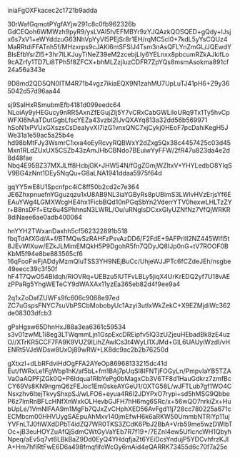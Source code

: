 iniaFgOXFkacec2c1721b9adda

30rWafGqmotPYgfAYjw291c8c0fb962326b
GdCEQoh6WMWzh9pyR9/ysLVAI5h/EFMBYr9zYJQAzkQOSQED+gQdy+lJsjx6s7xV1+eWYddzuG63NhVpYyVI5PEjSr8r1EH/rqMC5cl0+7kdL5yYsCQUz4MaRRtdiFFATnh5f/MHzxrps9cJAKl6mSFSIJ4Tsm3nAsQFLYnZmGL/JQEwdYBIsEfbYsrZI5+3hr7lLKJuyTiNeZ39eM2zcebjLIy6YELnxx8pbcumRZkAJkifLo9cAZrfy1TD7Li8TPh5f8ZFCX+bhMLZzjluzCDFR7ZpYQs8msmAsokma891cf24a56a343e

9D8md2QD5QN0ITM4R71b4vgz7ikiaEQX9N1zahMU7UpLuTJ41pH6+Z9y365042d57d96aa44

sj9SaIHxRSmubmEfb4181d099eedc64
NLoiAy9yHEGucy9nRR5AxnZfEGujZIj5Y7vCRxCabGWLiIoURq9Tx1Ty5hvCpWFXI6hAaTDutGgbLfscYEZa43vzbl2IJvQXAYq813a32dd56b569971
hSoN1xPVUxGXszsCsDeaIyvXI7izG1vnxQNC7xjCykj0HEoF7pcDahiKegH5JWe31a1e59ac5a25b4e
hd98bMtFJy3WsmrC1xxa4oEyRcvyRQBWxY2dZxg5Qx38c4457425c03d45
Mxn1RLdZUxUX5CSZb43zAmJHbCBNdo7BEuiwYyFFW/2fR47u823da4e2d8d48fae
Nbq4E95BZ37MXJLff8HcbjGK+JHW54N/fGgZGmjWZltxV+YHYLedbO8YIqSV9BG4zNnt1DEy5NqQu+G8aLNA1941ddaa5975f64d

gqYY5wE8U1Spcnfpc4iC8ff50b2cd2c7e364
JE6ZhxpnuefnYGguzqzu1xU8AB9NL3iaYGByRs8pUBimS3LWIvHVzErjsYf6EEAuYWg4LGMXWcgHE4hx1FicbBQd10nPGqSbYn2VderrYTV0hexwLHLTzZYr+B8nsDFf+Etz6u4SPhhnsN3LWRL/Ou/uRNglsDCxxGlyUZNfNz7VfQjWRKR8diNaee6ae0adb400064

hnYYH2TWxanDaxhh5cf562322891b518
fbqTdAfXGd/A+f/BTMQwSzRAHFzPsvAzDD6/F2FdE+9AFPrlIl2NZ445Wlfl5t8JEvWIXuw/EZkJLMimEMQkH5P9DgohR5fn7QDyJQ8IJp0nG+tV7ROOF0BKbM5f94e8be883565cf6
16qFooFwFjADdyMzmQluTSS3YH9NEjBuCc/UhjeWJJPTc6fCZdeJEh/nsgbe49eecc39c3f50f
hF4T7QwO54BIdqh/RiOVRq+UEBzu5IUTFvLBLy5jiqX4UrKrEDQ2yf7U18vAEzPPaRg5YhgWETeCY9dWAXAx11yzEa365eb82d4f9ee9a4

2q1xZoDafZUWFs9fc606c9068e97ed
ZC7uGspsFNYC7suVbPSCbMobobyUc1Azyi3utIxWkZekC+X9EZMjdiWc362de08303dfcb3

gPsHgsw65DhnHxJ88a3ea6361c59534
s3v01zwML1i8eg3LTWqmmLjn1GspExcDREipfv5lQ3zUZjeuHEbadBk8zE4uzO//XTrKR5CCF7FA9K9VUZ9ILihZAwICs3t4WyLl1XJMd+GlL6UAUyiWzdI/vHENRt5VJeWDsw8UxOj89wRW+LK8dc9ac2b2b76250d

gXtxzI+dLbRFdviHdOgFFA2AYeOp86968133215dc41d
Eut/fWRxLe1FgWbp1hK/af5bL+fm1BAj7pUqSl8IFNTjFOGyLn/PmpvIaYB5TZAVaOaAQPFjZGk0Q+P6Idqua1RlbYePg0bMagxCb3V6TF8d1HauGdkrz7zmfBcCY69Vs8KN9ngmQ6zFEJoc1Em0skeAYGeU1/OXTG58L/wJFTLub7gf1WO4CNsxzhv6ItejTkvyShxpSJ/wLFO6+eyua4R6I2JDYPxO7rypi+sd5hMSG9QbbeP6z7lmRnBFLcHNfXnWxkOLHevbGJFH7hH6mg6SRc/x+56wQO7nrkiZx+HubUpLe/1VmNIFAA9m1MgFb7QJxZvCHphXED56AvFgd11j728cc780225a671c
ECMbcm00HHVUygSAEpuAhMxv140jmEfwH6k6aRKW50UmmbNTRiYp11ujYVFnLTJ0fiWXdDPbT4idZQ7WR0TKS3ZCdK6PbJ2BbA+Vrb59me5wzDWIbTOc+jB3euHOYZuAfQjSdmCWtGyVaYEb7R7f19+/7EZnI4ew5UfIcncWH1QbyhNpeq/aEv5q7vt6LBkBaZ9Dd0EyQ4YHdqfjaZt6YEiDcsYndujP5YDCvhfrzKJlA+Hm7hfIRtFwE6D6a498fmqfifoWcGy6mAid4eQARRK73455d6c70f7a25e
